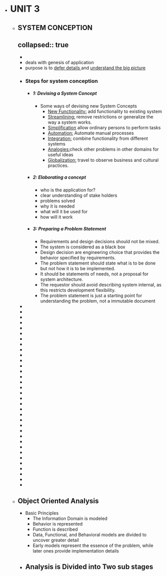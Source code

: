 - # UNIT 3
	- ## SYSTEM CONCEPTION
	  collapsed:: true
		-
		-
		- deals with genesis of application
		- purpose is to  <ins>defer details </ins> and <ins>understand the big picture</ins>
		- ### Steps for system conception
			- ##### 1: Devising a System Concept
				- Some ways of devising new System Concepts
					- <ins>New Functionality:</ins> add functionality to existing system
					- <ins>Streamlining:</ins> remove restrictions or generalize the way  a system works.
					- <ins>Simplification</ins> allow ordinary persons to perform tasks
					- <ins>Automation:</ins> Automate manual processes
					- <ins>Integration:</ins> combine functionality from different systems
					- <ins>Analogies:</ins>check other problems in other domains for useful ideas
					- <ins>Globalization:</ins> travel to observe business and cultural practices.
			- ##### 2: Elaborating a concept
				- who is the application for?
				- clear understanding of stake holders
				- problems solved
				- why it is needed
				- what will it be used for
				- how will it work
			- ##### 3: Preparing a Problem Statement
				- Requirements and design decisions should not be
				  mixed.
				- The system is considered as a black box
				- Design decision are engineering choice that provides
				  the behavior specified by requirements.
				- The problem statement should state what is to be
				  done but not how it is to be implemented.
				- It should be statements of needs, not a proposal for
				  system architecture.
				- The requestor should avoid describing system internal,
				  as this restricts development flexibility.
				- The problem statement is just a starting point for
				  understanding the problem, not a immutable
				  document
		-
		-
		-
		-
		-
		-
		-
		-
		-
		-
		-
		-
		-
		-
		-
		-
		-
		-
		-
		-
		-
		-
		-
		-
		-
		-
		-
		-
		-
		-
		-
		-
		-
		-
	- ## Object Oriented Analysis
		- Basic Principles
			- The Information Domain is modeled
			- Behavior is represented
			- Function is described
			- Data, Functional, and Behavioral models are divided to uncover greater detail
			- Early models represent the essence of the problem, while later ones provide implementation details
		- Analysis is Divided into Two sub stages
			-